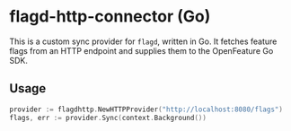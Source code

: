 # flagd-http-connector (Go)

This is a custom sync provider for `flagd`, written in Go. It fetches feature flags from an HTTP endpoint and supplies them to the OpenFeature Go SDK.

## Usage

```go
provider := flagdhttp.NewHTTPProvider("http://localhost:8080/flags")
flags, err := provider.Sync(context.Background())
```
